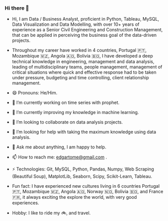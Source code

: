 ### Hi there 👋


- Hi, I am Data / Business Analyst, proficient in Python, Tableau, MySQL, Data Visualization and Data Modelling, with over 10+ years of experience as a Senior Civil Engineering and Construction Management, that can be applied in perceiving the business goal of the data-driven projects.

- Throughout my career have worked in 4 countries, Portugal 🇵🇹, Mozambique 🇲🇿, Angola 🇦🇴, Bolivia 🇧🇴, I have developed a deep technical knowledge in engineering, management and data analysis, leading of multidisciplinary teams, people management, management of critical situations where quick and effective response had to be taken under pressure, budgeting and time controlling, client relationship management.

- 😄 Pronouns: He/Him.
- 🔭 I’m currently working on time series with prophet.
- 🌱 I’m currently improving my knowledge in machine learning.
- 👯 I’m looking to collaborate on data analysis projects.
- 🤔 I’m looking for help with taking the maximum knowledge using data analysis.
- 💬 Ask me about anything, I am happy to help.
- 📫 How to reach me: edgartome@gmail.com .
- ⚡ Technologies: Git, MySQL, Python, Pandas, Numpy, Web Scraping (Beautiful Soup), MatplotLib, Seaborn, Scipy, Scikit-Learn, Tableau.
- Fun fact: I have experienced new cultures living in 6 countries Portugal 🇵🇹, Mozambique 🇲🇿, Angola 🇦🇴, Norway 🇳🇴, Bolivia 🇧🇴, and France 🇫🇷, it always exciting the explore the world, with very good experiences.
- Hobby: I like to ride my 🚲, and travel.
